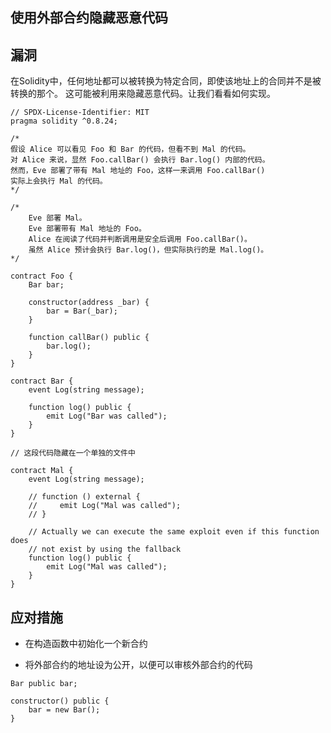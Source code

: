 ## 使用外部合约隐藏恶意代码

## 漏洞

在Solidity中，任何地址都可以被转换为特定合同，即使该地址上的合同并不是被转换的那个。 这可能被利用来隐藏恶意代码。让我们看看如何实现。

```solidity
// SPDX-License-Identifier: MIT
pragma solidity ^0.8.24;

/*
假设 Alice 可以看见 Foo 和 Bar 的代码，但看不到 Mal 的代码。
对 Alice 来说，显然 Foo.callBar() 会执行 Bar.log() 内部的代码。
然而，Eve 部署了带有 Mal 地址的 Foo，这样一来调用 Foo.callBar()
实际上会执行 Mal 的代码。
*/

/*
    Eve 部署 Mal。
    Eve 部署带有 Mal 地址的 Foo。
    Alice 在阅读了代码并判断调用是安全后调用 Foo.callBar()。
    虽然 Alice 预计会执行 Bar.log()，但实际执行的是 Mal.log()。 
*/

contract Foo {
    Bar bar;

    constructor(address _bar) {
        bar = Bar(_bar);
    }

    function callBar() public {
        bar.log();
    }
}

contract Bar {
    event Log(string message);

    function log() public {
        emit Log("Bar was called");
    }
}

// 这段代码隐藏在一个单独的文件中

contract Mal {
    event Log(string message);

    // function () external {
    //     emit Log("Mal was called");
    // }

    // Actually we can execute the same exploit even if this function does
    // not exist by using the fallback
    function log() public {
        emit Log("Mal was called");
    }
}
```

## 应对措施

* 在构造函数中初始化一个新合约

* 将外部合约的地址设为公开，以便可以审核外部合约的代码

```solidity
Bar public bar;

constructor() public {
    bar = new Bar();
}
```

